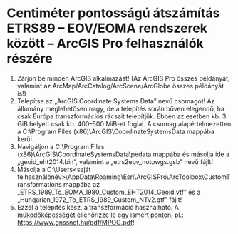 # Centiméter pontosságú átszámítás ETRS89 – EOV/EOMA rendszerek között – ArcGIS Pro felhasználók részére

1. Zárjon be minden ArcGIS alkalmazást! (Az ArcGIS Pro összes példányát, valamint az ArcMap/ArcCatalog/ArcScene/ArcGlobe összes példányát is!)
2. Telepítse az „ArcGIS Coordinate Systems Data” nevű csomagot! Az állomány meglehetősen nagy, de a telepítés során bőven elegendő, ha csak Európa transzformációs rácsait telepítjük. Ebben az esetben kb. 3 GiB helyett csak kb. 400–500 MiB-et foglal. A csomag alapértelmezetten a C:\Program Files (x86)\ArcGIS\CoordinateSystemsData mappába kerül.
3. Navigáljon a C:\Program Files (x86)\ArcGIS\CoordinateSystemsData\pedata mappába és másolja ide a „geoid_eht2014.bin”, valamint a „etrs2eov_notowgs.gsb” nevű fájlt!
4. Másolja a C:\Users<saját felhasználónév>\AppData\Roaming\Esri\ArcGISPro\ArcToolbox\CustomTransformations mappába az „ETRS_1989_To_EOMA_1980_Custom_EHT2014_Geoid.vtf” és a „Hungarian_1972_To_ETRS_1989_Custom_NTv2.gtf” fájlt!
5. Ezzel a telepítés kész, a transzformáció használható. A működőképességét ellenőrizze le egy ismert ponton, pl.: https://www.gnssnet.hu/pdf/MPOG.pdf!
